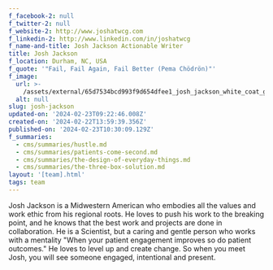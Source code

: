```yaml
---
f_facebook-2: null
f_twitter-2: null
f_website-2: http://www.joshatwcg.com
f_linkedin-2: http://www.linkedin.com/in/joshatwcg
f_name-and-title: Josh Jackson Actionable Writer
title: Josh Jackson
f_location: Durham, NC, USA
f_quote: '"Fail, Fail Again, Fail Better (Pema Chödrön)"'
f_image:
  url: >-
    /assets/external/65d7534bcd993f9d654dfee1_josh_jackson_white_coat_group-180x220.jpeg
  alt: null
slug: josh-jackson
updated-on: '2024-02-23T09:22:46.008Z'
created-on: '2024-02-22T13:59:39.356Z'
published-on: '2024-02-23T10:30:09.129Z'
f_summaries:
  - cms/summaries/hustle.md
  - cms/summaries/patients-come-second.md
  - cms/summaries/the-design-of-everyday-things.md
  - cms/summaries/the-three-box-solution.md
layout: '[team].html'
tags: team
---
```


Josh Jackson is a Midwestern American who embodies all the values and work ethic from his regional roots. He loves to push his work to the breaking point, and he knows that the best work and projects are done in collaboration. He is a Scientist, but a caring and gentle person who works with a mentality "When your patient engagement improves so do patient outcomes." He loves to level up and create change. So when you meet Josh, you will see someone engaged, intentional and present.
